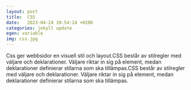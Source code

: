 ```yaml
---
layout: post
title:  CSS
date:   2023-04-24 10:54:24 +0200
categories: jekyll update
egen: variable
img: css.jpg
---
```



Css ger webbsidor en visuell stil och layout.CSS består av stilregler med väljare och deklarationer. Väljare riktar in sig på element, medan deklarationer definierar stilarna som ska tillämpas.CSS består av stilregler med väljare och deklarationer. Väljare riktar in sig på element, medan deklarationer definierar stilarna som ska tillämpas.